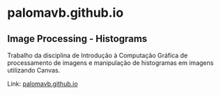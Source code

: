 # palomavb.github.io
## Image Processing - Histograms
Trabalho da disciplina de Introdução à Computação Gráfica de processamento de imagens e manipulação de histogramas em imagens utilizando Canvas.

Link: [palomavb.github.io](palomavb.github.io)
